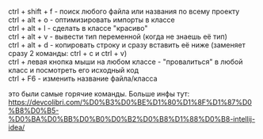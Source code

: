 ctrl + shift + f - поиск любого файла или названия по всему проекту     
ctrl + alt + o - оптимизировать импорты в классе    
ctrl + alt + l - сделать в классе "красиво"     
ctrl + alt + v - вывести тип переменной (когда не знаешь её тип)    
ctrl + alt + d - копировать строку и сразу вставить её ниже (заменяет сразу 2 команды: ctrl + c и ctrl + v)     
ctrl + левая кнопка мыши на любом классе - "провалиться" в любой класс и посмотреть его исходный код       
ctrl + F6 - изменить название файла/класса  

это были самые горячие команды. Больше инфы тут:  
https://devcolibri.com/%D0%B3%D0%BE%D1%80%D1%8F%D1%87%D0%B8%D0%B5-%D0%BA%D0%BB%D0%B0%D0%B2%D0%B8%D1%88%D0%B8-intellij-idea/